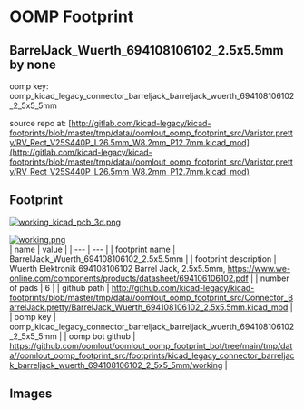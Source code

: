 # OOMP Footprint  
## BarrelJack_Wuerth_694108106102_2.5x5.5mm  by none  
  
oomp key: oomp_kicad_legacy_connector_barreljack_barreljack_wuerth_694108106102_2_5x5_5mm  
  
source repo at: [http://gitlab.com/kicad-legacy/kicad-footprints/blob/master/tmp/data//oomlout_oomp_footprint_src/Varistor.pretty/RV_Rect_V25S440P_L26.5mm_W8.2mm_P12.7mm.kicad_mod](http://gitlab.com/kicad-legacy/kicad-footprints/blob/master/tmp/data//oomlout_oomp_footprint_src/Varistor.pretty/RV_Rect_V25S440P_L26.5mm_W8.2mm_P12.7mm.kicad_mod)  
## Footprint  
  
[![working_kicad_pcb_3d.png](working_kicad_pcb_3d_600.png)](working_kicad_pcb_3d.png)  
  
[![working.png](working_600.png)](working.png)  
| name | value | 
| --- | --- | 
| footprint name | BarrelJack_Wuerth_694108106102_2.5x5.5mm | 
| footprint description | Wuerth Elektronik 694108106102 Barrel Jack, 2.5x5.5mm, https://www.we-online.com/components/products/datasheet/694106106102.pdf | 
| number of pads | 6 | 
| github path | http://github.com/kicad-legacy/kicad-footprints/blob/master/tmp/data//oomlout_oomp_footprint_src/Connector_BarrelJack.pretty/BarrelJack_Wuerth_694108106102_2.5x5.5mm.kicad_mod | 
| oomp key | oomp_kicad_legacy_connector_barreljack_barreljack_wuerth_694108106102_2_5x5_5mm | 
| oomp bot github | https://github.com/oomlout/oomlout_oomp_footprint_bot/tree/main/tmp/data//oomlout_oomp_footprint_src/footprints/kicad_legacy_connector_barreljack_barreljack_wuerth_694108106102_2_5x5_5mm/working | 
## Images  
